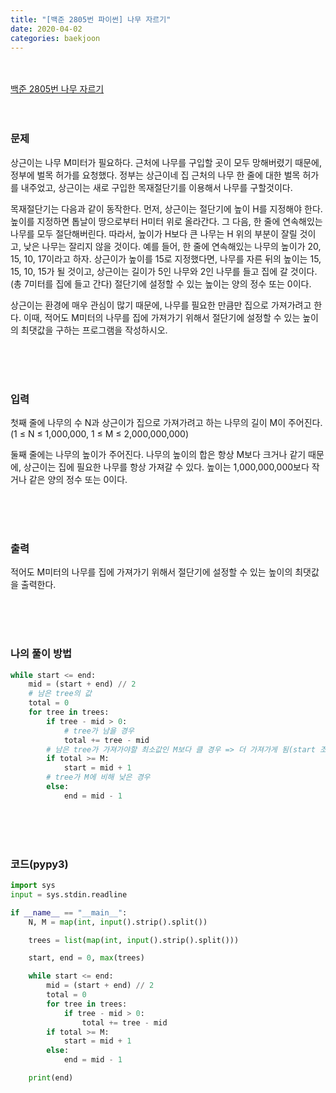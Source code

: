 ```yaml
---
title: "[백준 2805번 파이썬] 나무 자르기"
date: 2020-04-02
categories: baekjoon
---
```


<br><br>
[백준 2805번 나무 자르기](https://www.acmicpc.net/problem/2805)
<br><br><br>

### 문제<br>

상근이는 나무 M미터가 필요하다. 근처에 나무를 구입할 곳이 모두 망해버렸기 때문에, 정부에 벌목 허가를 요청했다. 정부는 상근이네 집 근처의 나무 한 줄에 대한 벌목 허가를 내주었고, 상근이는 새로 구입한 목재절단기를 이용해서 나무를 구할것이다.

목재절단기는 다음과 같이 동작한다. 먼저, 상근이는 절단기에 높이 H를 지정해야 한다. 높이를 지정하면 톱날이 땅으로부터 H미터 위로 올라간다. 그 다음, 한 줄에 연속해있는 나무를 모두 절단해버린다. 따라서, 높이가 H보다 큰 나무는 H 위의 부분이 잘릴 것이고, 낮은 나무는 잘리지 않을 것이다. 예를 들어, 한 줄에 연속해있는 나무의 높이가 20, 15, 10, 17이라고 하자. 상근이가 높이를 15로 지정했다면, 나무를 자른 뒤의 높이는 15, 15, 10, 15가 될 것이고, 상근이는 길이가 5인 나무와 2인 나무를 들고 집에 갈 것이다. (총 7미터를 집에 들고 간다) 절단기에 설정할 수 있는 높이는 양의 정수 또는 0이다.

상근이는 환경에 매우 관심이 많기 때문에, 나무를 필요한 만큼만 집으로 가져가려고 한다. 이때, 적어도 M미터의 나무를 집에 가져가기 위해서 절단기에 설정할 수 있는 높이의 최댓값을 구하는 프로그램을 작성하시오.

<br><br><br>

### 입력<br>

첫째 줄에 나무의 수 N과 상근이가 집으로 가져가려고 하는 나무의 길이 M이 주어진다. (1 ≤ N ≤ 1,000,000, 1 ≤ M ≤ 2,000,000,000)

둘째 줄에는 나무의 높이가 주어진다. 나무의 높이의 합은 항상 M보다 크거나 같기 때문에, 상근이는 집에 필요한 나무를 항상 가져갈 수 있다. 높이는 1,000,000,000보다 작거나 같은 양의 정수 또는 0이다.

<br><br><br>

### 출력<br>

적어도 M미터의 나무를 집에 가져가기 위해서 절단기에 설정할 수 있는 높이의 최댓값을 출력한다.

<br><br><br>

### 나의 풀이 방법<br>

```python
while start <= end:
    mid = (start + end) // 2
    # 남은 tree의 값
    total = 0
    for tree in trees:
        if tree - mid > 0:
            # tree가 남을 경우
            total += tree - mid
        # 남은 tree가 가져가야할 최소값인 M보다 클 경우 => 더 가져가게 됨(start 조정)
        if total >= M:
            start = mid + 1
        # tree가 M에 비해 낮은 경우
        else:
            end = mid - 1
```

<br><br><br>


### 코드(pypy3)
```python
import sys
input = sys.stdin.readline

if __name__ == "__main__":
    N, M = map(int, input().strip().split())

    trees = list(map(int, input().strip().split()))

    start, end = 0, max(trees)

    while start <= end:
        mid = (start + end) // 2
        total = 0
        for tree in trees:
            if tree - mid > 0:
                total += tree - mid
        if total >= M:
            start = mid + 1
        else:
            end = mid - 1

    print(end)
```
